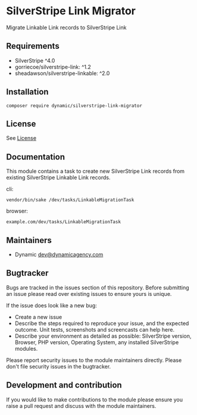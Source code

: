 # SilverStripe Link Migrator

Migrate Linkable Link records to SilverStripe Link

## Requirements

* SilverStripe ^4.0
* gorriecoe/silverstripe-link: ^1.2
* sheadawson/silverstripe-linkable: ^2.0

## Installation

```
composer require dynamic/silverstripe-link-migrator
```

## License
See [License](license.md)

## Documentation

This module contains a task to create new SilverStripe Link records from existing SilverStripe Linkable Link records. 

cli:

`vendor/bin/sake /dev/tasks/LinkableMigrationTask`

browser:

`example.com/dev/tasks/LinkableMigrationTask`

## Maintainers
 * Dynamic <dev@dynamicagency.com>
 
## Bugtracker
Bugs are tracked in the issues section of this repository. Before submitting an issue please read over 
existing issues to ensure yours is unique. 
 
If the issue does look like a new bug:
 
 - Create a new issue
 - Describe the steps required to reproduce your issue, and the expected outcome. Unit tests, screenshots 
 and screencasts can help here.
 - Describe your environment as detailed as possible: SilverStripe version, Browser, PHP version, 
 Operating System, any installed SilverStripe modules.
 
Please report security issues to the module maintainers directly. Please don't file security issues in the bugtracker.
 
## Development and contribution
If you would like to make contributions to the module please ensure you raise a pull request and discuss with the module maintainers.
